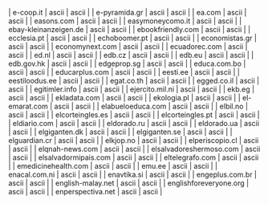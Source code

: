 | e-coop.it | ascii | ascii |
| e-pyramida.gr | ascii | ascii |
| ea.com | ascii | ascii |
| easons.com | ascii | ascii |
| easymoneycomo.it | ascii | ascii |
| ebay-kleinanzeigen.de | ascii | ascii |
| ebookfriendly.com | ascii | ascii |
| ecclesia.pt | ascii | ascii |
| echoboomer.pt | ascii | ascii |
| economistas.gr | ascii | ascii |
| economynext.com | ascii | ascii |
| ecuadorec.com | ascii | ascii |
| ed.nl | ascii | ascii |
| edb.cz | ascii | ascii |
| edb.eu | ascii | ascii |
| edb.gov.hk | ascii | ascii |
| edgeprop.sg | ascii | ascii |
| educa.com.bo | ascii | ascii |
| educarplus.com | ascii | ascii |
| eesti.ee | ascii | ascii |
| eestiloodus.ee | ascii | ascii |
| egat.co.th | ascii | ascii |
| egged.co.il | ascii | ascii |
| egitimler.info | ascii | ascii |
| ejercito.mil.ni | ascii | ascii |
| ekb.eg | ascii | ascii |
| ekladata.com | ascii | ascii |
| ekologia.pl | ascii | ascii |
| el-emarat.com | ascii | ascii |
| elabueloeduca.com | ascii | ascii |
| elbil.no | ascii | ascii |
| elcorteingles.es | ascii | ascii |
| elcorteingles.pt | ascii | ascii |
| eldiario.com | ascii | ascii |
| eldorado.ru | ascii | ascii |
| eldorado.ua | ascii | ascii |
| elgiganten.dk | ascii | ascii |
| elgiganten.se | ascii | ascii |
| elguardian.cr | ascii | ascii |
| elkjop.no | ascii | ascii |
| elperiscopio.cl | ascii | ascii |
| elqnah-news.com | ascii | ascii |
| elsalvadoreshermoso.com | ascii | ascii |
| elsalvadormipais.com | ascii | ascii |
| eltelegrafo.com | ascii | ascii |
| emedicinehealth.com | ascii | ascii |
| emu.ee | ascii | ascii |
| enacal.com.ni | ascii | ascii |
| enavtika.si | ascii | ascii |
| engeplus.com.br | ascii | ascii |
| english-malay.net | ascii | ascii |
| englishforeveryone.org | ascii | ascii |
| enperspectiva.net | ascii | ascii |
